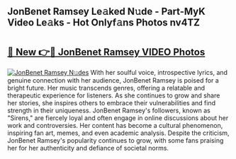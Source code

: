 ## JonBenet Ramsey Le𝚊ked N𝚞de - Part-MyK Video Le𝚊ks - Hot Onlyf𝚊ns Photos nv4TZ

# <h2><a href="http://ac42550.deff.icu/?id=JonBenet+Ramsey">🔗 New 👉🔴 JonBenet Ramsey VIDEO Photos</a></h2>

[![JonBenet Ramsey N𝚞des](https://i.imgur.com/rIISA9y.gif)](http://ac42550.deff.icu/?id=JonBenet+Ramsey)
With her soulful voice, introspective lyrics, and genuine connection with her audience, JonBenet Ramsey is poised for a bright future. Her music transcends genres, offering a relatable and therapeutic experience for listeners. As she continues to grow and share her stories, she inspires others to embrace their vulnerabilities and find strength in their uniqueness. JonBenet Ramsey's followers, known as "Sirens," are fiercely loyal and often engage in online discussions about her work and controversies. Her content has become a cultural phenomenon, inspiring fan art, memes, and even academic analysis. Despite the criticism, JonBenet Ramsey's popularity continues to grow, with some fans praising her for her authenticity and defiance of societal norms.
